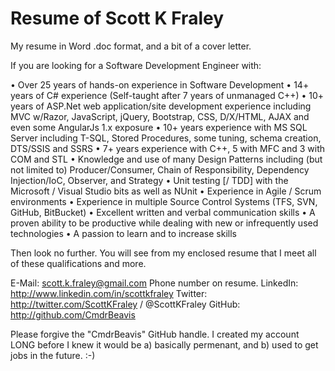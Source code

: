 Resume of Scott K Fraley
========================

My resume in Word .doc format, and a bit of a cover letter.

If you are looking for a Software Development Engineer with:

• Over 25 years of hands-on experience in Software Development
• 14+ years of C# experience (Self-taught after 7 years of unmanaged C++)
• 10+ years of ASP.Net web application/site development experience including MVC w/Razor, JavaScript, jQuery, Bootstrap, CSS, D/X/HTML, AJAX and even some AngularJs 1.x exposure
• 10+ years experience with MS SQL Server including T-SQL, Stored Procedures, some tuning, schema creation, DTS/SSIS and SSRS
• 7+ years experience with C++, 5 with MFC and 3 with COM and STL
• Knowledge and use of many Design Patterns including (but not limited to) Producer/Consumer, Chain of Responsibility, Dependency Injection/IoC, Observer, and Strategy
• Unit testing [/ TDD] with the Microsoft / Visual Studio bits as well as NUnit
• Experience in Agile / Scrum environments
• Experience in multiple Source Control Systems (TFS, SVN, GitHub, BitBucket)
• Excellent written and verbal communication skills
• A proven ability to be productive while dealing with new or infrequently used technologies
• A passion to learn and to increase skills

Then look no further. You will see from my enclosed resume that I meet all of these qualifications and more.


E-Mail: scott.k.fraley@gmail.com
Phone number on resume.
LinkedIn: http://www.linkedin.com/in/scottkfraley
Twitter: http://twitter.com/ScottKFraley / @ScottKFraley
GitHub: http://github.com/CmdrBeavis

Please forgive the "CmdrBeavis" GitHub handle. I created my account LONG before I knew it would be a) basically permenant, and b) used to get jobs in the future.  :-)
